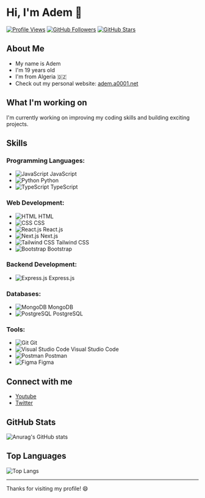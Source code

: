 # Hi, I'm Adem 👋

  [![Profile Views](https://komarev.com/ghpvc/?username=a01adem&color=58A6FF&style=for-the-badge&label=PROFILE+VIEWS)](https://github.com/wickstudio)
  [![GitHub Followers](https://img.shields.io/github/followers/a01adem?logo=github&style=for-the-badge&color=58A6FF&labelColor=0D1117&label=FOLLOWERS)](https://github.com/wickstudio?tab=followers)
  [![GitHub Stars](https://img.shields.io/github/stars/a01adem?logo=github&style=for-the-badge&color=58A6FF&labelColor=0D1117&label=STARS)](https://github.com/wickstudio?tab=repositories)

  
## About Me

*   My name is Adem
*   I'm 19 years old
*   I'm from Algeria 🇩🇿
*   Check out my personal website: [adem.a0001.net](https://adem.a0001.net)

## What I'm working on

<!-- Add information about your current projects here -->
I'm currently working on improving my coding skills and building exciting projects.

## Skills

### Programming Languages:
*   ![JavaScript](https://img.shields.io/badge/-JavaScript-F7DF1E?logo=javascript&logoColor=black) JavaScript
*   ![Python](https://img.shields.io/badge/-Python-3776AB?logo=python&logoColor=white) Python
*   ![TypeScript](https://img.shields.io/badge/-TypeScript-3178C6?logo=typescript&logoColor=white) TypeScript

### Web Development:
*   ![HTML](https://img.shields.io/badge/-HTML-E34F26?logo=html5&logoColor=white) HTML
*   ![CSS](https://img.shields.io/badge/-CSS-1572B6?logo=css3&logoColor=white) CSS
*   ![React.js](https://img.shields.io/badge/-React.js-61DAFB?logo=react&logoColor=black) React.js
*   ![Next.js](https://img.shields.io/badge/-Next.js-000000?logo=next.js&logoColor=white) Next.js
*   ![Tailwind CSS](https://img.shields.io/badge/-Tailwind%20CSS-38B2AC?logo=tailwindcss&logoColor=white) Tailwind CSS
*   ![Bootstrap](https://img.shields.io/badge/-Bootstrap-563D7C?logo=bootstrap&logoColor=white) Bootstrap

### Backend Development:
*   ![Express.js](https://img.shields.io/badge/-Express.js-000000?logo=express&logoColor=white) Express.js

### Databases:
*   ![MongoDB](https://img.shields.io/badge/-MongoDB-47A248?logo=mongodb&logoColor=white) MongoDB
*   ![PostgreSQL](https://img.shields.io/badge/-PostgreSQL-4169E1?logo=postgresql&logoColor=white) PostgreSQL

### Tools:
*   ![Git](https://img.shields.io/badge/-Git-F05032?logo=git&logoColor=white) Git
*   ![Visual Studio Code](https://img.shields.io/badge/-Visual%20Studio%20Code-0078D4?logo=visual-studio-code&logoColor=white) Visual Studio Code
*   ![Postman](https://img.shields.io/badge/-Postman-FF6C37?logo=postman&logoColor=white) Postman
*   ![Figma](https://img.shields.io/badge/-Figma-F24E1E?logo=figma&logoColor=white) Figma

## Connect with me

*   [Youtube](https://www.youtube.com/@a01adem)<br>
*   [Twitter](https://x.com/Adem_benziden)

## GitHub Stats

![Anurag's GitHub stats](https://github-readme-stats.vercel.app/api?username=a01adem&show_icons=true&theme=radical)

## Top Languages

![Top Langs](https://github-readme-stats.vercel.app/api/top-langs/?username=a01adem&layout=compact)

---

Thanks for visiting my profile! 😄
